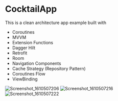 # CocktailApp
This is a clean architecture app example built with

- Coroutines
- MVVM
- Extension Functions
- Dagger Hilt
- Retrofit
- Room
- Navigation Components
- Cache Strategy (Repository Pattern)
- Coroutines Flow
- ViewBinding




![Screenshot_1610507206](https://user-images.githubusercontent.com/32915926/104402253-a764e600-5534-11eb-9501-ee152842fd01.png)
![Screenshot_1610507216](https://user-images.githubusercontent.com/32915926/104402277-afbd2100-5534-11eb-93f6-9b6bb33cd7e8.png)
![Screenshot_1610507222](https://user-images.githubusercontent.com/32915926/104402289-b64b9880-5534-11eb-9a38-13d0f1a7732b.png)
